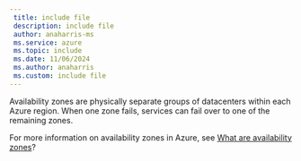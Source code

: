 ```yaml
---
 title: include file
 description: include file
 author: anaharris-ms
 ms.service: azure
 ms.topic: include
 ms.date: 11/06/2024
 ms.author: anaharris
 ms.custom: include file
---
```


Availability zones are physically separate groups of datacenters within each Azure region. When one zone fails, services can fail over to one of the remaining zones.

For more information on availability zones in Azure, see [What are availability zones](/azure/reliability/availability-zones-overview)?

